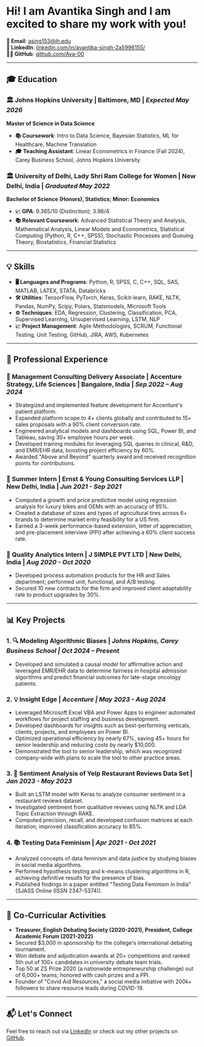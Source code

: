 # Hi! I am Avantika Singh and I am excited to share my work with you!

**📧 Email**: [asing153@jh.edu](mailto:asing153@jh.edu)  
**🔗 LinkedIn**: [linkedin.com/in/avantika-singh-2a5996155/](https://www.linkedin.com/in/avantika-singh-2a5996155/)  
**👨‍💻 GitHub**: [github.com/Ava-00](https://github.com/Ava-00)

---

## 🎓 Education

### 🏛️ Johns Hopkins University | Baltimore, MD | *Expected May 2026*  
**Master of Science in Data Science**  
- **📚 Coursework**: Intro to Data Science, Bayesian Statistics, ML for Healthcare, Machine Translation  
- **🎓 Teaching Assistant**: Linear Econometrics in Finance (Fall 2024), Carey Business School, Johns Hopkins University  

### 🏛️ University of Delhi, Lady Shri Ram College for Women | New Delhi, India | *Graduated May 2022*  
**Bachelor of Science (Honors), Statistics; Minor: Economics**  
- **📈 GPA**: 9.365/10 (Distinction); 3.96/4  
- **📚 Relevant Coursework**: Advanced Statistical Theory and Analysis, Mathematical Analysis, Linear Models and Econometrics, Statistical Computing (Python, R, C++, SPSS), Stochastic Processes and Queuing Theory, Biostatistics, Financial Statistics  

---

## 💡 Skills

- **🖥️ Languages and Programs**: Python, R, SPSS, C, C++, SQL, SAS, MATLAB, LATEX, STATA, Databricks  
- **🛠️ Utilities**: TensorFlow, PyTorch, Keras, Scikit-learn, RAKE, NLTK, Pandas, NumPy, Scipy, Polars, Statsmodels, Microsoft Tools  
- **⚙️ Techniques**: EDA, Regression, Clustering, Classification, PCA, Supervised Learning, Unsupervised Learning, LSTM, NLP  
- **📈 Project Management**: Agile Methodologies, SCRUM, Functional Testing, Unit Testing, GitHub, JIRA, AWS, Kubernetes  

---

## 💼 Professional Experience

### 🏢 Management Consulting Delivery Associate | Accenture Strategy, Life Sciences | Bangalore, India | *Sep 2022 – Aug 2024*  
- Strategized and implemented feature development for Accenture's patient platform.  
- Expanded platform scope to 4+ clients globally and contributed to 15+ sales proposals with a 90% client conversion rate.  
- Engineered analytical models and dashboards using SQL, Power BI, and Tableau, saving 30+ employee hours per week.  
- Developed training modules for leveraging SQL queries in clinical, R&D, and EMR/EHR data, boosting project efficiency by 60%.  
- Awarded "Above and Beyond" quarterly award and received recognition points for contributions.  

### 🏢 Summer Intern | Ernst & Young Consulting Services LLP | New Delhi, India | *Jun 2021 - Sep 2021*  
- Computed a growth and price predictive model using regression analysis for luxury bikes and OEMs with an accuracy of 95%.  
- Created a database of sizes and types of agricultural tires across 6+ brands to determine market entry feasibility for a US firm.  
- Earned a 3-week performance-based extension, letter of appreciation, and pre-placement interview (PPI) after achieving a 60% client success rate.  

### 🏢 Quality Analytics Intern | J SIMPLE PVT LTD | New Delhi, India | *Aug 2020 - Oct 2020*  
- Developed process automation products for the HR and Sales department; performed unit, functional, and A/B testing.  
- Secured 10 new contracts for the firm and improved client adaptability rate to product upgrades by 30%.  

---

## 📊 Key Projects

### 1. **🔍 Modeling Algorithmic Biases** | *Johns Hopkins, Carey Business School | Oct 2024 – Present*  
- Developed and simulated a causal model for affirmative action and leveraged EMR/EHR data to determine fairness in hospital admission algorithms and predict financial outcomes for late-stage oncology patients.  

### 2. **💡 Insight Edge** | *Accenture | May 2023 - Aug 2024*  
- Leveraged Microsoft Excel VBA and Power Apps to engineer automated workflows for project staffing and business development.  
- Developed dashboards for insights such as best-performing verticals, clients, projects, and employees on Power BI.  
- Optimized operational efficiency by nearly 67%, saving 45+ hours for senior leadership and reducing costs by nearly $10,000.  
- Demonstrated the tool to senior leadership, which was recognized company-wide with plans to scale the tool to other practice areas.  

### 3. **📝 Sentiment Analysis of Yelp Restaurant Reviews Data Set** | *Jan 2023 - May 2023*  
- Built an LSTM model with Keras to analyze consumer sentiment in a restaurant reviews dataset.  
- Investigated sentiment from qualitative reviews using NLTK and LDA Topic Extraction through RAKE.  
- Computed precision, recall, and developed confusion matrices at each iteration; improved classification accuracy to 85%.  

### 4. **📚 Testing Data Feminism** | *Apr 2021 - Oct 2021*  
- Analyzed concepts of data feminism and data justice by studying biases in social media algorithms.  
- Performed hypothesis testing and k-means clustering algorithms in R, achieving definitive results for the presence of bias.  
- Published findings in a paper entitled "Testing Data Feminism in India" (SJASS Online (ISSN 2347-5374)).  

---

## 🌱 Co-Curricular Activities

- **Treasurer, English Debating Society (2020-2021), President, College Academic Forum (2021-2022)**  
- Secured $3,000 in sponsorship for the college's international debating tournament.  
- Won debate and adjudication awards at 20+ competitions and ranked 5th out of 100+ candidates in university debate team trials.  
- Top 50 at ZS Prize 2020 (a nationwide entrepreneurship challenge) out of 6,000+ teams; honored with cash prizes and a PPI.  
- Founder of "Covid Aid Resources," a social media initiative with 200k+ followers to share resource leads during COVID-19.  

---

## 📬 Let's Connect
Feel free to reach out via [LinkedIn](https://www.linkedin.com/in/avantika-singh-2a5996155/) or check out my other projects on [GitHub](https://github.com/Ava-00).
